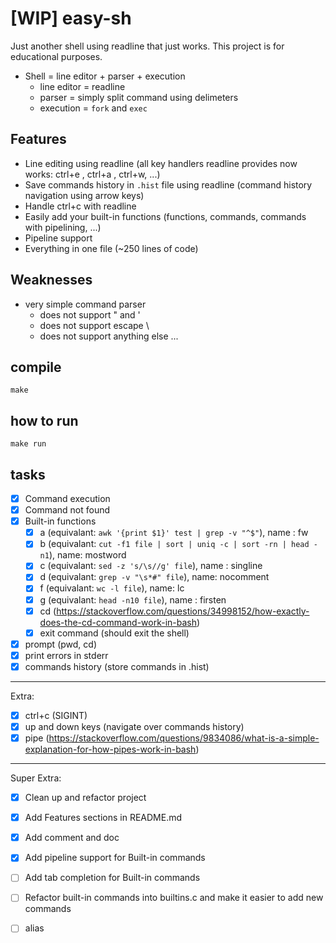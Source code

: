 # [WIP] easy-sh
Just another shell using readline that just works. This project is for educational purposes.
- Shell = line editor + parser + execution
  + line editor = readline
  + parser = simply split command using delimeters
  + execution = `fork` and `exec`

## Features
- Line editing using readline (all key handlers readline provides now works: ctrl+e , ctrl+a , ctrl+w, ...)
- Save commands history in `.hist` file using readline (command history navigation using arrow keys)
- Handle ctrl+c with readline
- Easily add your built-in functions (functions, commands, commands with pipelining, ...)
- Pipeline support
- Everything in one file (~250 lines of code)

## Weaknesses
- very simple command parser
  + does not support " and '
  + does not support escape \
  + does not support anything else ...

## compile
`make`

## how to run
`make run`

## tasks
- [x] Command execution
- [x] Command not found
- [x] Built-in functions
  - [x] a (equivalant: `awk '{print $1}' test | grep -v "^$"`), name : fw
  - [x] b (equivalant: `cut -f1 file | sort | uniq -c | sort -rn | head -n1`), name: mostword
  - [x] c (equivalant: `sed -z 's/\s//g' file`), name : singline
  - [x] d (equivalant: `grep -v "\s*#" file`), name: nocomment
  - [x] f (equivalant: `wc -l file`), name: lc
  - [x] g (equivalant: `head -n10 file`), name : firsten
  - [x] cd (https://stackoverflow.com/questions/34998152/how-exactly-does-the-cd-command-work-in-bash)
  - [x] exit command (should exit the shell)
- [x] prompt (pwd, cd)
- [x] print errors in stderr
- [x] commands history (store commands in .hist)

---

Extra:

- [x] ctrl+c (SIGINT)
- [x] up and down keys (navigate over commands history)
- [x] pipe (https://stackoverflow.com/questions/9834086/what-is-a-simple-explanation-for-how-pipes-work-in-bash)

---

Super Extra:

- [x] Clean up and refactor project 
- [x] Add Features sections in README.md
- [x] Add comment and doc
- [x] Add pipeline support for Built-in commands
- [ ] Add tab completion for Built-in commands
- [ ] Refactor built-in commands into builtins.c and make it easier to add new commands
- [ ] alias 

